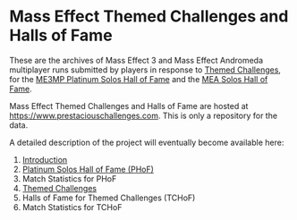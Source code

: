 # Mass Effect Themed Challenges and Halls of Fame

These are the archives of Mass Effect 3 and Mass Effect Andromeda multiplayer runs submitted by players in response to [Themed Challenges](http://bsn.boards.net/thread/125/themed-challenges-hall-fame), for the [ME3MP Platinum Solos Hall of Fame](http://bsn.boards.net/thread/406/platinum-solos-hall-fame) and the [MEA Solos Hall of Fame](http://bsn.boards.net/thread/6250/meamp-match-statistics-halls-fame).

Mass Effect Themed Challenges and Halls of Fame are hosted at https://www.prestaciouschallenges.com. This is only a repository for the data.

A detailed description of the project will eventually become available here:

1. [Introduction](https://www.smehur.com/mass-effect-multiplayer-challenges-and-halls-of-fame/)
2. [Platinum Solos Hall of Fame (PHoF)](https://www.smehur.com/platinum-solos-hall-of-fame/)
3. Match Statistics for PHoF
4. [Themed Challenges](https://www.smehur.com/themed-challenges/)
5. Halls of Fame for Themed Challenges (TCHoF)
6. Match Statistics for TCHoF
